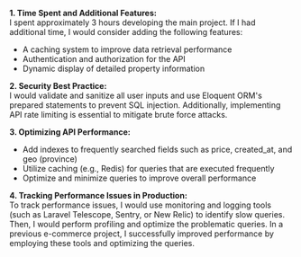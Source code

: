 **1. Time Spent and Additional Features:**  
I spent approximately 3 hours developing the main project. If I had additional time, I would consider adding the following features:  
- A caching system to improve data retrieval performance  
- Authentication and authorization for the API  
- Dynamic display of detailed property information

**2. Security Best Practice:**  
I would validate and sanitize all user inputs and use Eloquent ORM's prepared statements to prevent SQL injection. Additionally, implementing API rate limiting is essential to mitigate brute force attacks.

**3. Optimizing API Performance:**  
- Add indexes to frequently searched fields such as price, created_at, and geo (province)  
- Utilize caching (e.g., Redis) for queries that are executed frequently  
- Optimize and minimize queries to improve overall performance

**4. Tracking Performance Issues in Production:**  
To track performance issues, I would use monitoring and logging tools (such as Laravel Telescope, Sentry, or New Relic) to identify slow queries. Then, I would perform profiling and optimize the problematic queries. In a previous e-commerce project, I successfully improved performance by employing these tools and optimizing the queries.
